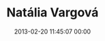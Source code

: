 ---
title: "Natália Vargová"
date: 2013-02-20 11:45:07 00:00
permalink: /shasha
twitter: ""
likes: [39,1493,25,1888,1985,1986]
id: 1805
gravatar: "http://www.gravatar.com/avatar/ce28d788cbfcc773c00bfed27b9931ec"
---
